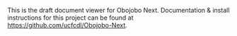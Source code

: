 This is the draft document viewer for Obojobo Next. Documentation & install instructions for this project can be found at https://github.com/ucfcdl/Obojobo-Next.
